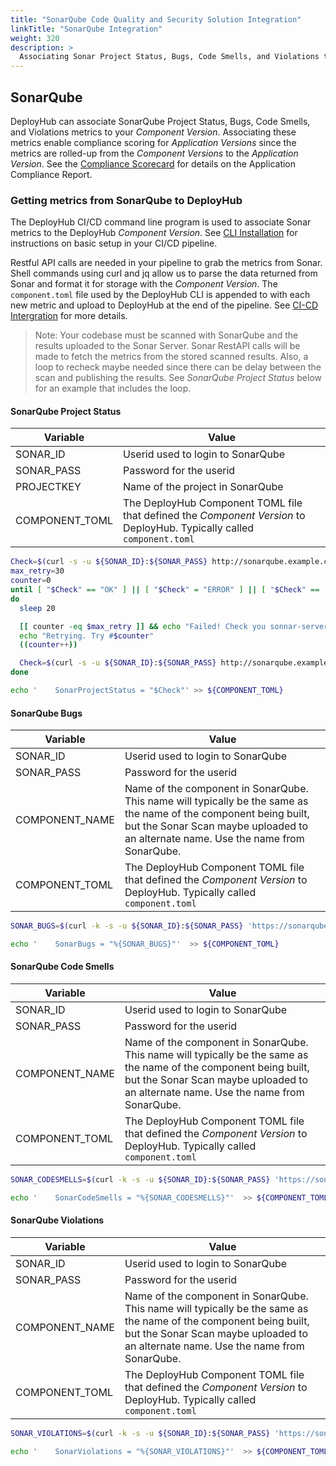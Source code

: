 ```yaml
---
title: "SonarQube Code Quality and Security Solution Integration"
linkTitle: "SonarQube Integration"
weight: 320
description: >
  Associating Sonar Project Status, Bugs, Code Smells, and Violations to your _Component Version_.
---
```


## SonarQube

DeployHub can associate SonarQube Project Status, Bugs, Code Smells, and Violations metrics to your _Component Version_.  Associating these metrics enable compliance scoring for _Application Versions_ since the metrics are rolled-up from the _Component Versions_ to the _Application Version_.  See the [Compliance Scorecard](/compliance) for details on the Application Compliance Report.


### Getting metrics from SonarQube to DeployHub

The DeployHub CI/CD command line program is used to associate Sonar metrics to the DeployHub _Component Version_.  See [CLI Installation](https://docs.deployhub.com/userguide/installation-and-support/0-commandlineinterface/) for instructions on basic setup in your CI/CD pipeline.

Restful API calls are needed in your pipeline to grab the metrics from Sonar.  Shell commands using curl and jq allow us to parse the data returned from Sonar and format it for storage with the _Component Version_.  The `component.toml` file used by the DeployHub CLI is appended to with each new metric and upload to DeployHub at the end of the pipeline.  See [CI-CD Intergration](https://docs.deployhub.com/userguide/integrations/ci-cd_integrations/) for more details.

> Note: Your codebase must be scanned with SonarQube and the results uploaded to the Sonar Server.  Sonar RestAPI calls will be made to fetch the metrics from the stored scanned results.  Also, a loop to recheck maybe needed since there can be delay between the scan and publishing the results.  See _SonarQube Project Status_ below for an example that includes the loop.

#### SonarQube Project Status

| Variable  | Value  | 
|-----------|--------|
| SONAR_ID  | Userid used to login to SonarQube  |
| SONAR_PASS | Password for the userid  |
| PROJECTKEY | Name of the project in SonarQube  |
| COMPONENT_TOML | The DeployHub Component TOML file that defined the _Component Version_ to DeployHub.  Typically called `component.toml` |


```bash
Check=$(curl -s -u ${SONAR_ID}:${SONAR_PASS} http://sonarqube.example.com/api/qualitygates/project_status?projectKey=$PROJECTKEY | jq -r '.projectStatus.status')
max_retry=30
counter=0
until [ "$Check" == "OK" ] || [ "$Check" = "ERROR" ] || [ "$Check" ==  "WARN" ];
do
  sleep 20

  [[ counter -eq $max_retry ]] && echo "Failed! Check you sonnar-server" && exit 1
  echo "Retrying. Try #$counter"
  ((counter++))

  Check=$(curl -s -u ${SONAR_ID}:${SONAR_PASS} http://sonarqube.example.com/api/qualitygates/project_status?projectKey=$PROJECTKEY | jq -r '.projectStatus.status')
done

echo '    SonarProjectStatus = "$Check"' >> ${COMPONENT_TOML}
```

#### SonarQube Bugs

| Variable  | Value  | 
|-----------|--------|
| SONAR_ID  | Userid used to login to SonarQube  |
| SONAR_PASS | Password for the userid  |
| COMPONENT_NAME | Name of the component in SonarQube.  This name will typically be the same as the name of the component being built, but the Sonar Scan maybe uploaded to an alternate name.  Use the name from SonarQube.  |
| COMPONENT_TOML | The DeployHub Component TOML file that defined the _Component Version_ to DeployHub.  Typically called `component.toml` |


```bash
SONAR_BUGS=$(curl -k -s -u ${SONAR_ID}:${SONAR_PASS} 'https://sonarqube.example.com/api/measures/component?component=${COMPONENT_NAME}&metricKeys=complexity,bugs,new_technical_debt,code_smells,branch_coverage,violations' | jq -r '.component.measures | .[] |select(.metric == "bugs") | (.value)')

echo '    SonarBugs = "%{SONAR_BUGS}"'  >> ${COMPONENT_TOML}
```

#### SonarQube Code Smells

| Variable  | Value  | 
|-----------|--------|
| SONAR_ID  | Userid used to login to SonarQube  |
| SONAR_PASS | Password for the userid  |
| COMPONENT_NAME | Name of the component in SonarQube.  This name will typically be the same as the name of the component being built, but the Sonar Scan maybe uploaded to an alternate name.  Use the name from SonarQube.  |
| COMPONENT_TOML | The DeployHub Component TOML file that defined the _Component Version_ to DeployHub.  Typically called `component.toml` |


```bash
SONAR_CODESMELLS=$(curl -k -s -u ${SONAR_ID}:${SONAR_PASS} 'https://sonarqube.example.com/api/measures/component?component=${COMPONENT_NAME}&metricKeys=complexity,bugs,new_technical_debt,code_smells,branch_coverage,violations' | jq -r '.component.measures | .[] |select(.metric == "code_smells") | (.value)')

echo '    SonarCodeSmells = "%{SONAR_CODESMELLS}"'  >> ${COMPONENT_TOML}
```

#### SonarQube Violations

| Variable  | Value  | 
|-----------|--------|
| SONAR_ID  | Userid used to login to SonarQube  |
| SONAR_PASS | Password for the userid  |
| COMPONENT_NAME | Name of the component in SonarQube.  This name will typically be the same as the name of the component being built, but the Sonar Scan maybe uploaded to an alternate name.  Use the name from SonarQube.  |
| COMPONENT_TOML | The DeployHub Component TOML file that defined the _Component Version_ to DeployHub.  Typically called `component.toml` |


```bash
SONAR_VIOLATIONS=$(curl -k -s -u ${SONAR_ID}:${SONAR_PASS} 'https://sonarqube.example.com/api/measures/component?component=${COMPONENT_NAME}&metricKeys=complexity,bugs,new_technical_debt,code_smells,branch_coverage,violations' | jq -r '.component.measures | .[] |select(.metric == "violations") | (.value)')

echo '    SonarViolations = "%{SONAR_VIOLATIONS}"'  >> ${COMPONENT_TOML}
```





